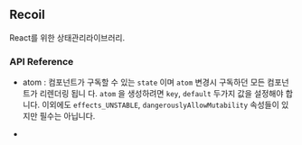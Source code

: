 ## Recoil

React를 위한 상태관리라이브러리.

### API Reference

- atom : 컴포넌트가 구독할 수 있는 `state` 이며 `atom` 변경시 구독하던 모든 컴포넌트가 리렌더링 됩니
  다. `atom` 을 생성하려면 `key`, `default` 두가지 값을 설정해야 합니다. 이외에도
  `effects_UNSTABLE`, `dangerouslyAllowMutability` 속성들이 있지만 필수는 아닙니다.

-

